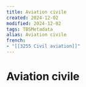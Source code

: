 ```yaml
---
title: Aviation civile
created: 2024-12-02
modified: 2024-12-02
tags: TBSMetadata
alias: Aviation civile
french:
- "[[3255 Civil aviation]]"
---
```

# Aviation civile
